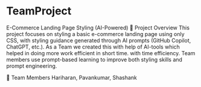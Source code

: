 # TeamProject
E-Commerce Landing Page Styling (AI-Powered)
🚀 Project Overview
This project focuses on styling a basic e-commerce landing page using only CSS, with styling guidance generated through AI prompts (GitHub Copilot, ChatGPT, etc.).
As a Team we created this with help of AI-tools which helped in doing more work efficient in short time. with time efficiency.
Team members use prompt-based learning to improve both styling skills and prompt engineering.

👥 Team Members
  Hariharan,
  Pavankumar,
  Shashank
